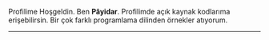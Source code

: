 <p>Profilime Hoşgeldin. Ben <b>Pâyidar</b>. Profilimde açık kaynak kodlarıma erişebilirsin. Bir çok farklı programlama dilinden örnekler atıyorum.</p>
<hr/>
<center><mg fit="cover" style="border-radius: 500%;" width="400px" src="https://wallpaperaccess.com/full/2345244.jpg"/></center>
